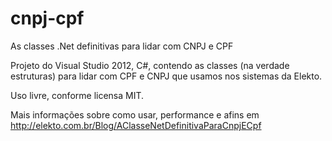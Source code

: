 cnpj-cpf
========

As classes .Net definitivas para lidar com CNPJ e CPF

Projeto do Visual Studio 2012, C#, contendo as classes (na verdade estruturas) para lidar com CPF e CNPJ 
que usamos nos sistemas da Elekto.

Uso livre, conforme licensa MIT.

Mais informações sobre como usar, performance e afins em http://elekto.com.br/Blog/AClasseNetDefinitivaParaCnpjECpf
